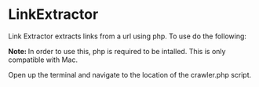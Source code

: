 LinkExtractor
=============

Link Extractor extracts links from a url using php. To use do the following:

<b>Note: </b>In order to use this, php is required to be intalled. This is only compatible with Mac.

Open up the terminal and navigate to the location of the crawler.php script.

